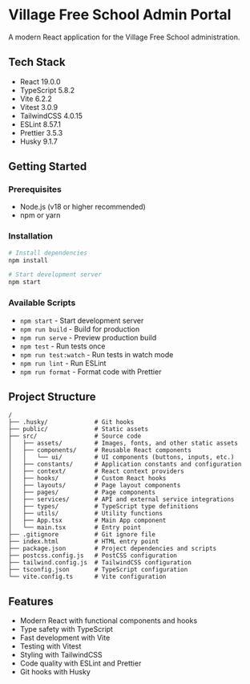 # Village Free School Admin Portal

A modern React application for the Village Free School administration.

## Tech Stack

- React 19.0.0
- TypeScript 5.8.2
- Vite 6.2.2
- Vitest 3.0.9
- TailwindCSS 4.0.15
- ESLint 8.57.1
- Prettier 3.5.3
- Husky 9.1.7

## Getting Started

### Prerequisites

- Node.js (v18 or higher recommended)
- npm or yarn

### Installation

```bash
# Install dependencies
npm install

# Start development server
npm start
```

### Available Scripts

- `npm start` - Start development server
- `npm run build` - Build for production
- `npm run serve` - Preview production build
- `npm test` - Run tests once
- `npm run test:watch` - Run tests in watch mode
- `npm run lint` - Run ESLint
- `npm run format` - Format code with Prettier

## Project Structure

```
/
├── .husky/             # Git hooks
├── public/             # Static assets
├── src/                # Source code
│   ├── assets/         # Images, fonts, and other static assets
│   ├── components/     # Reusable React components
│   │   └── ui/         # UI components (buttons, inputs, etc.)
│   ├── constants/      # Application constants and configuration
│   ├── context/        # React context providers
│   ├── hooks/          # Custom React hooks
│   ├── layouts/        # Page layout components
│   ├── pages/          # Page components
│   ├── services/       # API and external service integrations
│   ├── types/          # TypeScript type definitions
│   ├── utils/          # Utility functions
│   ├── App.tsx         # Main App component
│   └── main.tsx        # Entry point
├── .gitignore          # Git ignore file
├── index.html          # HTML entry point
├── package.json        # Project dependencies and scripts
├── postcss.config.js   # PostCSS configuration
├── tailwind.config.js  # TailwindCSS configuration
├── tsconfig.json       # TypeScript configuration
└── vite.config.ts      # Vite configuration
```

## Features

- Modern React with functional components and hooks
- Type safety with TypeScript
- Fast development with Vite
- Testing with Vitest
- Styling with TailwindCSS
- Code quality with ESLint and Prettier
- Git hooks with Husky
